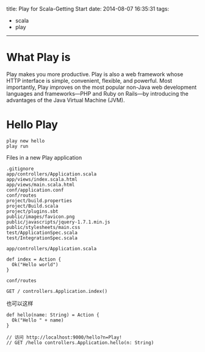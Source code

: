 title: Play for Scala-Getting Start
date: 2014-08-07 16:35:31
tags:
- scala
- play
---

# What Play is #

Play makes you more productive. Play is also a web framework whose HTTP interface is
simple, convenient, flexible, and powerful. Most importantly, Play improves on the
most popular non-Java web development languages and frameworks—PHP and Ruby
on Rails—by introducing the advantages of the Java Virtual Machine (JVM).


# Hello Play #
~~~~~~
play new hello
play run
~~~~~~

Files in a new Play application

~~~~~~
.gitignore
app/controllers/Application.scala
app/views/index.scala.html
app/views/main.scala.html
conf/application.conf
conf/routes
project/build.properties
project/Build.scala
project/plugins.sbt
public/images/favicon.png
public/javascripts/jquery-1.7.1.min.js
public/stylesheets/main.css
test/ApplicationSpec.scala
test/IntegrationSpec.scala
~~~~~~

`app/controllers/Application.scala`
~~~~~~
def index = Action {
  Ok("Hello world")
}
~~~~~~

`conf/routes`
~~~~~~
GET / controllers.Application.index()
~~~~~~

也可以这样
~~~~~~
def hello(name: String) = Action {
  Ok("Hello " + name)
}

// 访问 http://localhost:9000/hello?n=Play!
// GET /hello controllers.Application.hello(n: String)
~~~~~~
